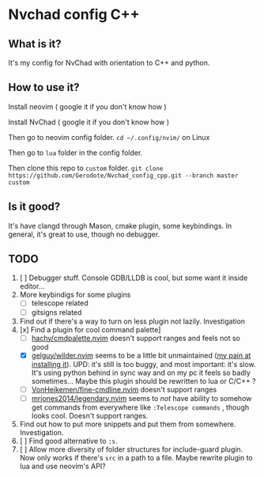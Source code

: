 # Nvchad config C++

## What is it?
It's my config for NvChad with orientation to C++ and python.

## How to use it?
Install neovim  ( google it if you don't know how )

Install NvChad  ( google it if you don't know how )

Then go to neovim config folder. `cd ~/.config/nvim/` on Linux

Then go to `lua` folder in the config folder.

Then clone this repo to `custom` folder. `git clone https://github.com/Gerodote/Nvchad_config_cpp.git --branch master custom`


## Is it good?
It's have clangd through Mason, cmake plugin, some keybindings. 
In general, it's great to use, though no debugger.

## TODO
1. [ ] Debugger stuff. Console GDB/LLDB is cool, but some want it inside editor...
2. More keybindigs for some plugins
	- [ ] telescope related
	- [ ] gitsigns related 
3. Find out if there's a way to turn on less plugin not lazily. Investigation
4. [x] Find a plugin for cool command palette]
	- [ ] [hachy/cmdpalette.nvim](https://github.com/hachy/cmdpalette.nvim) doesn't support ranges and feels not so good  
	- [x] [gelguy/wilder.nvim](https://github.com/gelguy/wilder.nvim) seems to be a little bit unmaintained  ([my pain at installing it](https://github.com/gelguy/wilder.nvim/issues/196)). UPD: it's still is too buggy, and most important: it's slow. It's using python behind in sync way and on my pc it feels so badly sometimes... Maybe this plugin should be rewritten to lua or C/C++ ?
	- [ ] [VonHeikemen/fine-cmdline.nvim](https://github.com/VonHeikemen/fine-cmdline.nvim) doesn't support ranges
	- [ ] [mrjones2014/legendary.nvim](https://github.com/mrjones2014/legendary.nvim) seems to *not* have ability to somehow get commands from everywhere like `:Telescope commands` , though looks cool. Doesn't support ranges. 
5. Find out how to put more snippets and put them from somewhere. Investigation.
6. [ ] Find good alternative to `:s`. 
7. [ ] Allow more diversity of folder structures for include-guard plugin. Now only works if there's `src` in a path to a file. Maybe rewrite plugin to lua and use neovim's API?
